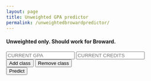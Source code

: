 ```yaml
---
layout: page
title: Unweighted GPA predictor
permalink: /unweightedbrowardpredictor/
---
```

<head>
<meta name="keywords" content="broward gpa predictor, predictor, gpa predictor, cypress bay gpa predictor">
<script type="text/javascript" src="/salaleguas/assets/predict.js"></script>
<link rel="stylesheet" type="text/css" href="/assets/main.css" media = "screen,projection"/>
</head>
<body>
<h4>Unweighted only. Should work for Broward.</h4>

<input placeholder = "CURRENT GPA" type="number" name="psw" id = "currentg">
<input placeholder = "CURRENT CREDITS" type="number" name="psw" id = "currentc">
<div id = "newClasses">

<input type = "button" onclick="add_fields_predict()" value = "Add class"/>
<input type = "button" onclick="removeInput_predict()" value = "Remove class"/>
<script>setup();</script>
</div>

<input type = "button" onclick="calculatePredict()" value = "Predict"/>

<h1 id ="GPAS"></h1>

</body>
